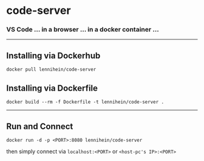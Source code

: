 # code-server
### VS Code ... in a browser ... in a docker container ...

--- 

## Installing via Dockerhub

```
docker pull lennihein/code-server
```

## Installing via Dockerfile
```
docker build --rm -f Dockerfile -t lennihein/code-server .
```

---

## Run and Connect

```
docker run -d -p <PORT>:8080 lennihein/code-server
```

then simply connect via `localhost:<PORT>` or `<host-pc's IP>:<PORT>`
